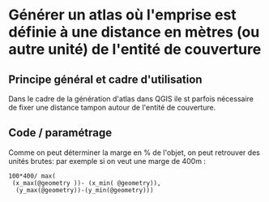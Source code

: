 # Générer un atlas où l'emprise est définie à une distance en mètres (ou autre unité) de l'entité de couverture

## Principe général et cadre d'utilisation

Dans le cadre de la génération d'atlas dans QGIS ile st parfois nécessaire de fixer une distance tampon autour de l'entité de couverture. 


<!--
## Exemples
Dans le cadre d'un projet de validation des observations, on ne souhaite visualiser qu'une partie des observations pour pouvoir les valider. 
Les observations validées doivent alors être remplacées par d'autres observations à valider. 

Dans ce cas, on peut mettre en place 
- une table "validation_observation", contenant toutes les observations à valider
- une vue "taxon_a_valider" où ne sont affichés que quelques taxons pour ne pas surcharger visuellement la carte
 
La table validation_observation est filtrée selon les taxons présents dans la vue "taxon_a_valider".

La vue taxons à valider peut être définie comme les 3 premiers taxons 
--> 

## Code / paramétrage

Comme on peut déterminer  la marge en % de l'objet, on peut retrouver des unités brutes: 
par exemple si on veut une marge de 400m :
```
100*400/ max(
 (x_max(@geometry ))- (x_min( @geometry)), 
  (y_max(@geometry))-(y_min(@geometry)))
```

